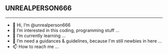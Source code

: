 ## UNREALPERSON666 ##
_____________________

- 👋 Hi, I’m @unrealperson666
- 👀 I’m interested in this coding, programming stuff ...
- 🌱 I’m currently learning ...
- 💞️ I’m need a guidances & guidelines, because I'm still newbies in here ...
- 📫 How to reach me ...

<!---
unrealperson666/unrealperson666 is a ✨ special ✨ repository because its `README.md` (this file) appears on your GitHub profile.
You can click the Preview link to take a look at your changes.
--->

